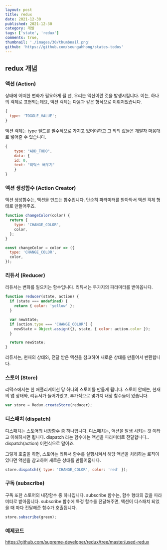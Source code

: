 ```yaml
---
layout: post
title: redux
date: 2021-12-30
published: 2021-12-30
category: 개발
tags: ['state', 'redux']
comments: true,
thumbnail: './images/30/thumbnail.png'
github: 'https://github.com/seungahhong/states-todos'
---
```


## redux 개념

### 액션 (Action)

상태에 어떠한 변화가 필요하게 될 땐, 우리는 액션이란 것을 발생시킵니다. 이는, 하나의 객체로 표현되는데요, 액션 객체는 다음과 같은 형식으로 이뤄져있습니다.

```javascript
{
  type: 'TOGGLE_VALUE';
}
```

액션 객체는 type 필드를 필수적으로 가지고 있어야하고 그 외의 값들은 개발자 마음대로 넣어줄 수 있습니다.

```javascript
{
    type: "ADD_TODO",
    data: {
    id: 0,
    text: "리덕스 배우기"
    }
}
```

### 액션 생성함수 (Action Creator)

액션 생성함수는, 액션을 만드는 함수입니다. 단순히 파라미터를 받아와서 액션 객체 형태로 만들어주죠.

```javascript
function changeColor(color) {
  return {
    type: 'CHANGE_COLOR',
    color,
  };
}

const changeColor = color => ({
  type: 'CHANGE_COLOR',
  color,
});
```

### 리듀서 (Reducer)

리듀서는 변화를 일으키는 함수입니다. 리듀서는 두가지의 파라미터를 받아옵니다.

```javascript
function reducer(state, action) {
  if (state === undefined) {
    return { color: 'yellow' };
  }

  var newState;
  if (action.type === 'CHANGE_COLOR') {
    newState = Object.assign({}, state, { color: action.color });
  }

  return newState;
}
```

리듀서는, 현재의 상태와, 전달 받은 액션을 참고하여 새로운 상태를 만들어서 반환합니다.

### 스토어 (Store)

리덕스에서는 한 애플리케이션 당 하나의 스토어를 만들게 됩니다. 스토어 안에는, 현재의 앱 상태와, 리듀서가 들어가있고, 추가적으로 몇가지 내장 함수들이 있습니다.

```javascript
var store = Redux.createStore(reducer);
```

### 디스패치 (dispatch)

디스패치는 스토어의 내장함수 중 하나입니다. 디스패치는, 액션을 발생 시키는 것 이라고 이해하시면 됩니다. dispatch 라는 함수에는 액션을 파라미터로 전달합니다.. dispatch(action) 이런식으로 말이죠.

그렇게 호출을 하면, 스토어는 리듀서 함수를 실행시켜서 해당 액션을 처리하는 로직이 있다면 액션을 참고하여 새로운 상태를 만들어줍니다.

```javascript
store.dispatch({ type: 'CHANGE_COLOR', color: 'red' });
```

### 구독 (subscribe)

구독 또한 스토어의 내장함수 중 하나입니다. subscribe 함수는, 함수 형태의 값을 파라미터로 받아옵니다. subscribe 함수에 특정 함수를 전달해주면, 액션이 디스패치 되었을 때 마다 전달해준 함수가 호출됩니다.

```javascript
store.subscribe(green);
```

### 예제코드

<a href="https://github.com/supreme-developer/redux/tree/master/used-redux" target="_blank" style="font-size=30px; color: #4dabf7; text-decoration:underline;">https://github.com/supreme-developer/redux/tree/master/used-redux</a>
